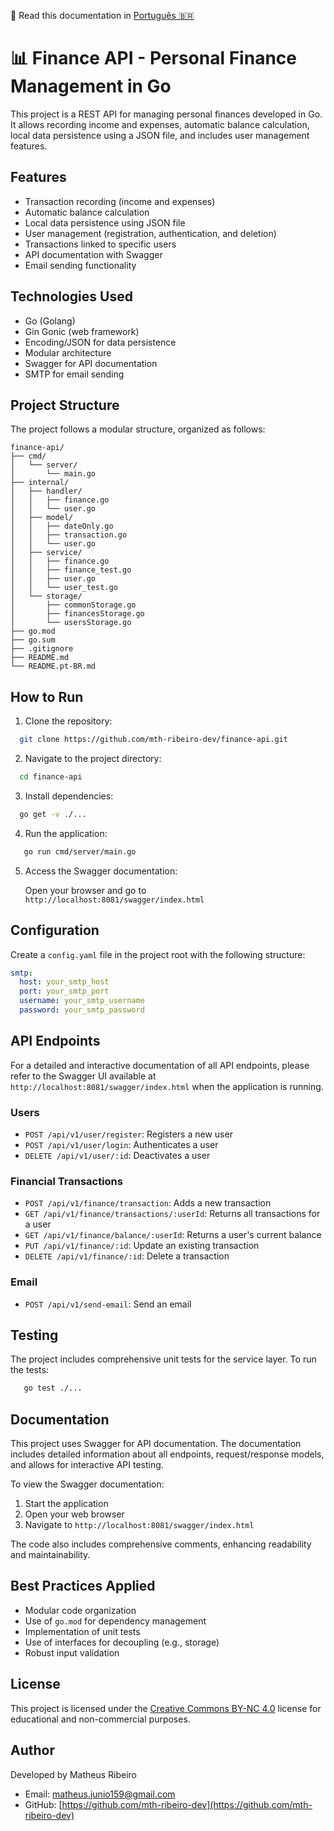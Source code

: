 📘 Read this documentation in [Português 🇧🇷](./README.pt-BR.md)

# 📊 Finance API - Personal Finance Management in Go

This project is a REST API for managing personal finances developed in Go. It allows recording income and expenses, automatic balance calculation, local data persistence using a JSON file, and includes user management features.

## Features

- Transaction recording (income and expenses)
- Automatic balance calculation
- Local data persistence using JSON file
- User management (registration, authentication, and deletion)
- Transactions linked to specific users
- API documentation with Swagger
- Email sending functionality

## Technologies Used

- Go (Golang)
- Gin Gonic (web framework)
- Encoding/JSON for data persistence
- Modular architecture
- Swagger for API documentation
- SMTP for email sending

## Project Structure

The project follows a modular structure, organized as follows:


```
finance-api/
├── cmd/
│   └── server/
│       └── main.go
├── internal/
│   ├── handler/
│   │   ├── finance.go
│   │   └── user.go
│   ├── model/
│   │   ├── dateOnly.go
│   │   ├── transaction.go
│   │   └── user.go
│   ├── service/
│   │   ├── finance.go
│   │   ├── finance_test.go
│   │   ├── user.go
│   │   └── user_test.go
│   └── storage/
│       ├── commonStorage.go
│       ├── financesStorage.go
│       └── usersStorage.go
├── go.mod
├── go.sum
├── .gitignore
├── README.md
└── README.pt-BR.md
```
## How to Run

1. Clone the repository:

```bash
  git clone https://github.com/mth-ribeiro-dev/finance-api.git
```

2. Navigate to the project directory:

```bash
  cd finance-api
```

3. Install dependencies:

```bash
  go get -v ./...
```

4. Run the application:

```bash
   go run cmd/server/main.go
```

5. Access the Swagger documentation:

   Open your browser and go to `http://localhost:8081/swagger/index.html`

## Configuration

Create a `config.yaml` file in the project root with the following structure:

```yaml
smtp:
  host: your_smtp_host
  port: your_smtp_port
  username: your_smtp_username
  password: your_smtp_password
```

## API Endpoints

For a detailed and interactive documentation of all API endpoints, please refer to the Swagger UI available at `http://localhost:8081/swagger/index.html` when the application is running.

### Users
- `POST /api/v1/user/register`: Registers a new user
- `POST /api/v1/user/login`: Authenticates a user
- `DELETE /api/v1/user/:id`: Deactivates a user

### Financial Transactions
- `POST /api/v1/finance/transaction`: Adds a new transaction
- `GET /api/v1/finance/transactions/:userId`: Returns all transactions for a user
- `GET /api/v1/finance/balance/:userId`: Returns a user's current balance
- `PUT /api/v1/finance/:id`: Update an existing transaction
- `DELETE /api/v1/finance/:id`: Delete a transaction

### Email
- `POST /api/v1/send-email`: Send an email

## Testing

The project includes comprehensive unit tests for the service layer. To run the tests:
```bash
   go test ./...
```

## Documentation

This project uses Swagger for API documentation. The documentation includes detailed information about all endpoints, request/response models, and allows for interactive API testing.

To view the Swagger documentation:
1. Start the application
2. Open your web browser
3. Navigate to `http://localhost:8081/swagger/index.html`

The code also includes comprehensive comments, enhancing readability and maintainability.

## Best Practices Applied

- Modular code organization
- Use of `go.mod` for dependency management
- Implementation of unit tests
- Use of interfaces for decoupling (e.g., storage)
- Robust input validation

## License

This project is licensed under the [Creative Commons BY-NC 4.0](https://creativecommons.org/licenses/by-nc/4.0/) license for educational and non-commercial purposes.

## Author

Developed by Matheus Ribeiro
- Email: matheus.junio159@gmail.com
- GitHub: [https://github.com/mth-ribeiro-dev](https://github.com/mth-ribeiro-dev)
